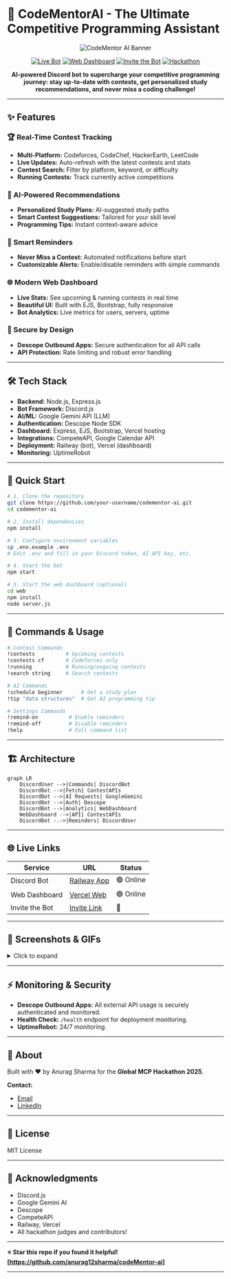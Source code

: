 # 🤖 CodeMentorAI - The Ultimate Competitive Programming Assistant

<div align="center">

![CodeMentor AI Banner](https://img.shields.io/badge/CodeMentor%20AI-Competitive%20Programming%20Bot-blue?style=for-the-badge&logo=discord)

[![Live Bot](https://img.shields.io/badge/🤖%20Live%20Bot-Online-success?style=for-the-badge)](https://your-railway-url.railway.app/)
[![Web Dashboard](https://img.shields.io/badge/🌐%20Dashboard-Live-blue?style=for-the-badge)](https://codementor-ai-dashboard-anurag12sharmas-projects.vercel.app/)
[![Invite the Bot](https://img.shields.io/badge/💬%20Invite%20to%20Discord%20Server-5865F2.svg?style=for-the-badge&logo=discord)](https://discord.com/oauth2/authorize?client_id=1408136900438528000&scope=bot+applications.commands&permissions=268954752)
[![Hackathon](https://img.shields.io/badge/🏆%20Global%20MCP-Hackathon%202025-gold?style=for-the-badge)](https://hackathon.example.com/)

**AI-powered Discord bot to supercharge your competitive programming journey: stay up-to-date with contests, get personalized study recommendations, and never miss a coding challenge!**

</div>

---

## ✨ Features

### 🏆 Real-Time Contest Tracking
- **Multi-Platform:** Codeforces, CodeChef, HackerEarth, LeetCode
- **Live Updates:** Auto-refresh with the latest contests and stats
- **Contest Search:** Filter by platform, keyword, or difficulty
- **Running Contests:** Track currently active competitions

### 🧠 AI-Powered Recommendations
- **Personalized Study Plans:** AI-suggested study paths
- **Smart Contest Suggestions:** Tailored for your skill level
- **Programming Tips:** Instant context-aware advice

### 🔔 Smart Reminders
- **Never Miss a Contest:** Automated notifications before start
- **Customizable Alerts:** Enable/disable reminders with simple commands

### 🌐 Modern Web Dashboard
- **Live Stats:** See upcoming & running contests in real time
- **Beautiful UI:** Built with EJS, Bootstrap, fully responsive
- **Bot Analytics:** Live metrics for users, servers, uptime

### 🔐 Secure by Design
- **Descope Outbound Apps:** Secure authentication for all API calls
- **API Protection:** Rate limiting and robust error handling

---

## 🛠️ Tech Stack

- **Backend:** Node.js, Express.js
- **Bot Framework:** Discord.js
- **AI/ML:** Google Gemini API (LLM)
- **Authentication:** Descope Node SDK
- **Dashboard:** Express, EJS, Bootstrap, Vercel hosting
- **Integrations:** CompeteAPI, Google Calendar API
- **Deployment:** Railway (bot), Vercel (dashboard)
- **Monitoring:** UptimeRobot

---

## 🚀 Quick Start

```bash
# 1. Clone the repository
git clone https://github.com/your-username/codementor-ai.git
cd codementor-ai

# 2. Install dependencies
npm install

# 3. Configure environment variables
cp .env.example .env
# Edit .env and fill in your Discord token, AI API key, etc.

# 4. Start the bot
npm start

# 5. Start the web dashboard (optional)
cd web
npm install
node server.js
```

---

## 💬 Commands & Usage

```bash
# Contest Commands
!contests          # Upcoming contests
!contests cf       # Codeforces only
!running           # Running/ongoing contests
!search string     # Search contests

# AI Commands
!schedule beginner      # Get a study plan
!tip "data structures"  # Get AI programming tip

# Settings Commands
!remind-on          # Enable reminders
!remind-off         # Disable reminders
!help               # Full command list
```

---

## 🏗️ Architecture

```mermaid
graph LR
    DiscordUser -->|Commands| DiscordBot
    DiscordBot -->|Fetch| ContestAPIs
    DiscordBot -->|AI Requests| GoogleGemini
    DiscordBot -->|Auth| Descope
    DiscordBot -->|Analytics| WebDashboard
    WebDashboard -->|API| ContestAPIs
    DiscordBot -.->|Reminders| DiscordUser
```

---

## 🌐 Live Links

| Service | URL | Status |
|---------|-----|--------|
| Discord Bot     | [Railway App](https://your-railway-url.railway.app/)                                                   | 🟢 Online   |
| Web Dashboard   | [Vercel Web](https://codementor-ai-dashboard.vercel.app/)  | 🟢 Online   |
| Invite the Bot  | [Invite Link](https://discord.com/oauth2/authorize?client_id=1408136900438528000&scope=bot+applications.commands&permissions=268954752)        | 🔗          |

---

## 📸 Screenshots & GIFs

<details>
<summary>Click to expand</summary>

![Bot Screenshot](https://via.placeholder.com/900x300/5865F2/ffffff?text=Discord+Bot+In+Action)

> **Note:** Replace this placeholder with an actual bot screenshot showing the commands in action.

![Dashboard GIF](https://via.placeholder.com/900x300/000000/ffffff?text=Live+Dashboard+GIF+Coming+Soon)

> **Note:** Replace this placeholder with a live dashboard GIF showing the real-time features.

</details>

---

## ⚡ Monitoring & Security

- **Descope Outbound Apps:** All external API usage is securely authenticated and monitored.
- **Health Check:** `/health` endpoint for deployment monitoring.
- **UptimeRobot:** 24/7 monitoring.

---

## 👥 About

Built with ❤️ by Anurag Sharma for the **Global MCP Hackathon 2025**.

**Contact:**
  - [Email](mailto:anurag2002sharma@gmail.com)
  - [LinkedIn](https://www.linkedin.com/in/anurag12sharma/)

---

## 📄 License

MIT License

---

## 🙏 Acknowledgments

- Discord.js
- Google Gemini AI
- Descope
- CompeteAPI
- Railway, Vercel
- All hackathon judges and contributors!

---

**⭐ Star this repo if you found it helpful! [https://github.com/anurag12sharma/codeMentor-ai]**

---
